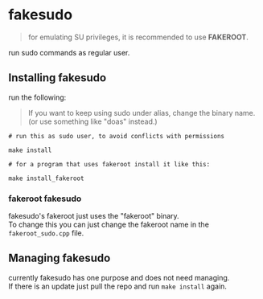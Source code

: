 # fakesudo
> for emulating SU privileges, it is recommended to use **FAKEROOT**.  
  
run sudo commands as regular user.  

## Installing fakesudo
run the following:
> If you want to keep using sudo under alias, change the binary name. (or use something like "doas" instead.)
```
# run this as sudo user, to avoid conflicts with permissions

make install

# for a program that uses fakeroot install it like this:

make install_fakeroot

```

### fakeroot fakesudo
fakesudo's fakeroot just uses the "fakeroot" binary.  
To change this you can just change the fakeroot name in the `fakeroot_sudo.cpp` file.  

## Managing fakesudo
currently fakesudo has one purpose and does not need managing.  
If there is an update just pull the repo and run `make install` again.  

